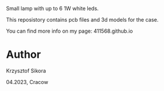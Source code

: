 Small lamp with up to 6 1W white leds.

This reposistory contains pcb files and 3d models for the case. 

You can find more info on my page: 411568.github.io

# Author
Krzysztof Sikora

04.2023, Cracow

